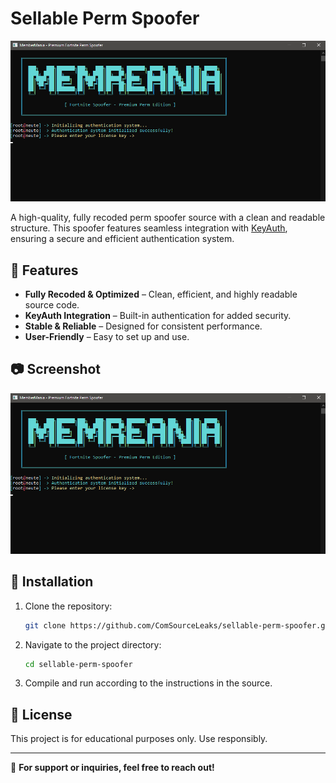 # Sellable Perm Spoofer

![Screenshot](Screenshot%202025-03-23%20222252.png)

A high-quality, fully recoded perm spoofer source with a clean and readable structure. This spoofer features seamless integration with [KeyAuth](https://keyauth.win), ensuring a secure and efficient authentication system.

## 🚀 Features
- **Fully Recoded & Optimized** – Clean, efficient, and highly readable source code.
- **KeyAuth Integration** – Built-in authentication for added security.
- **Stable & Reliable** – Designed for consistent performance.
- **User-Friendly** – Easy to set up and use.

## 📷 Screenshot
![Screenshot](Screenshot%202025-03-23%20222252.png)

## 🔧 Installation
1. Clone the repository:
   ```sh
   git clone https://github.com/ComSourceLeaks/sellable-perm-spoofer.git
   ```
2. Navigate to the project directory:
   ```sh
   cd sellable-perm-spoofer
   ```
3. Compile and run according to the instructions in the source.

## 📜 License
This project is for educational purposes only. Use responsibly.

---

💬 **For support or inquiries, feel free to reach out!**
